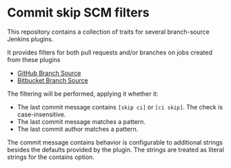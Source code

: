 # Commit skip SCM filters

This repository contains a collection of traits for several branch-source Jenkins plugins.

It provides filters for both pull requests and/or branches on jobs created from these plugins
 - [GitHub Branch Source](https://github.com/jenkinsci/github-branch-source-plugin)
 - [Bitbucket Branch Source](https://github.com/jenkinsci/bitbucket-branch-source-plugin)

The filtering will be performed, applying it whether it:

- The last commit message contains `[skip ci]` or `[ci skip]`. The check is case-insensitive.
- The last commit message matches a pattern.
- The last commit author matches a pattern.

The commit message contains behavior is configurable to additional strings besides the
defaults provided by the plugin. The strings are treated as literal strings for the
contains option.

